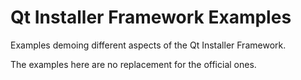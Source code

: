 # Qt Installer Framework Examples

Examples demoing different aspects of the Qt Installer Framework.

The examples here are no replacement for the official ones.
